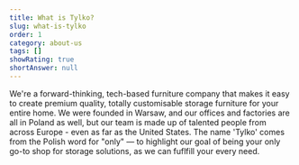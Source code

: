 ```yaml
---
title: What is Tylko?
slug: what-is-tylko
order: 1
category: about-us
tags: []
showRating: true
shortAnswer: null
---
```


We're a forward-thinking, tech-based furniture company that makes it easy to create premium quality, totally customisable storage furniture for your entire home. We were founded in Warsaw, and our offices and factories are all in Poland as well, but our team is made up of talented people from across Europe - even as far as the United States. The name 'Tylko' comes from the Polish word for "only" — to highlight our goal of being your only go-to shop for storage solutions,  as we can fuflfill your every need.
